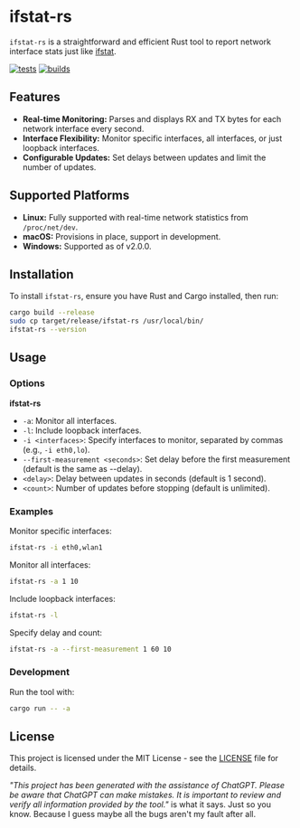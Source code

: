 # ifstat-rs

`ifstat-rs` is a straightforward and efficient Rust tool to report network interface stats just like [ifstat](http://gael.roualland.free.fr/ifstat/).

[![tests](https://github.com/spezifisch/ifstat-rs/actions/workflows/test.yml/badge.svg)](https://github.com/spezifisch/ifstat-rs/actions/workflows/test.yml)
[![builds](https://github.com/spezifisch/ifstat-rs/actions/workflows/build.yml/badge.svg)](https://github.com/spezifisch/ifstat-rs/actions/workflows/build.yml)

## Features

- **Real-time Monitoring:** Parses and displays RX and TX bytes for each network interface every second.
- **Interface Flexibility:** Monitor specific interfaces, all interfaces, or just loopback interfaces.
- **Configurable Updates:** Set delays between updates and limit the number of updates.

## Supported Platforms

- **Linux:** Fully supported with real-time network statistics from `/proc/net/dev`.
- **macOS:** Provisions in place, support in development.
- **Windows:** Supported as of v2.0.0.

## Installation

To install `ifstat-rs`, ensure you have Rust and Cargo installed, then run:

```sh
cargo build --release
sudo cp target/release/ifstat-rs /usr/local/bin/
ifstat-rs --version
```

## Usage

### Options

**ifstat-rs**

- `-a`: Monitor all interfaces.
- `-l`: Include loopback interfaces.
- `-i <interfaces>`: Specify interfaces to monitor, separated by commas (e.g., `-i eth0,lo`).
- `--first-measurement <seconds>`: Set delay before the first measurement (default is the same as --delay).
- `<delay>`: Delay between updates in seconds (default is 1 second).
- `<count>`: Number of updates before stopping (default is unlimited).

### Examples

Monitor specific interfaces:

```sh
ifstat-rs -i eth0,wlan1
```

Monitor all interfaces:

```sh
ifstat-rs -a 1 10
```

Include loopback interfaces:

```sh
ifstat-rs -l
```

Specify delay and count:

```sh
ifstat-rs -a --first-measurement 1 60 10
```

### Development

Run the tool with:

```sh
cargo run -- -a
```

## License

This project is licensed under the MIT License - see the [LICENSE](LICENSE) file for details.

*"This project has been generated with the assistance of ChatGPT. Please be aware that ChatGPT can make mistakes. It is important to review and verify all information provided by the tool."* is what it says. Just so you know. Because I guess maybe all the bugs aren't my fault after all.
